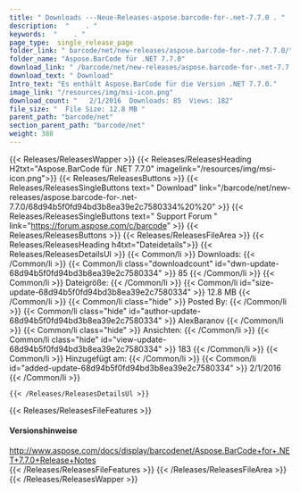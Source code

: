```yaml
---
title: " Downloads ---Neue-Releases-aspose.barcode-for-.net-7.7.0 . "
description:  "    . " 
keywords:  "    . " 
page_type:  single_release_page
folder_link: " barcode/net/new-releases/aspose.barcode-for-.net-7.7.0/"
folder_name: "Aspose.BarCode für .NET 7.7.0"
download_link: " /barcode/net/new-releases/aspose.barcode-for-.net-7.7.0/68d94b5f0fd94bd3b8ea39e2c7580334"
download_text: " Download"
Intro_text: "Es enthält Aspose.BarCode für die Version .NET 7.7.0."
image_link: "/resources/img/msi-icon.png"
download_count: "   2/1/2016  Downloads: 85  Views: 182"
file_size: "  File Size: 12.8 MB "
parent_path: "barcode/net"
section_parent_path: "barcode/net"
weight: 388
---
```


{{< Releases/ReleasesWapper >}}
  {{< Releases/ReleasesHeading H2txt="Aspose.BarCode für .NET 7.7.0" imagelink="/resources/img/msi-icon.png">}}
  {{< Releases/ReleasesButtons >}}
    {{< Releases/ReleasesSingleButtons text=" Download" link="/barcode/net/new-releases/aspose.barcode-for-.net-7.7.0/68d94b5f0fd94bd3b8ea39e2c7580334%20%20" >}}
    {{< Releases/ReleasesSingleButtons text=" Support Forum " link="https://forum.aspose.com/c/barcode" >}}
  {{< Releases/ReleasesButtons >}}
  {{< Releases/ReleasesFileArea >}}
    {{< Releases/ReleasesHeading h4txt="Dateidetails">}}
    {{< Releases/ReleasesDetailsUl >}}
            {{< Common/li >}} Downloads: {{< /Common/li >}}
      {{< Common/li class="downloadcount" id="dwn-update-68d94b5f0fd94bd3b8ea39e2c7580334" >}} 85 {{< /Common/li >}}
      {{< Common/li >}} Dateigröße: {{< /Common/li >}}
      {{< Common/li id="size-update-68d94b5f0fd94bd3b8ea39e2c7580334" >}} 12.8 MB {{< /Common/li >}} 
      {{< Common/li  class="hide" >}} Posted By: {{< /Common/li >}} 
      {{< Common/li class="hide" id="author-update-68d94b5f0fd94bd3b8ea39e2c7580334" >}} AlexBaranov {{< /Common/li >}}
      {{< Common/li class="hide" >}} Ansichten: {{< /Common/li >}}
      {{< Common/li class="hide" id="view-update-68d94b5f0fd94bd3b8ea39e2c7580334" >}} 183 {{< /Common/li >}}
      {{< Common/li >}} Hinzugefügt am: {{< /Common/li >}}
      {{< Common/li id="added-update-68d94b5f0fd94bd3b8ea39e2c7580334" >}} 2/1/2016 {{< /Common/li >}} 

    {{< /Releases/ReleasesDetailsUl >}}

  {{< Releases/ReleasesFileFeatures >}}
      <h4>Versionshinweise</h4><div><a href="http://www.aspose.com/docs/display/barcodenet/Aspose.BarCode+for+.NET+7.7.0+Release+Notes">http://www.aspose.com/docs/display/barcodenet/Aspose.BarCode+for+.NET+7.7.0+Release+Notes</a></div>
  {{< /Releases/ReleasesFileFeatures >}}
 {{< /Releases/ReleasesFileArea >}}
{{< /Releases/ReleasesWapper >}}



